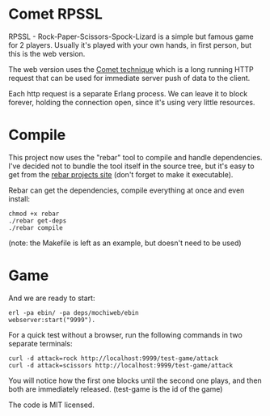 Comet RPSSL
===========


RPSSL - Rock-Paper-Scissors-Spock-Lizard is a simple but famous game for 2
players. Usually it's played with your own hands, in first person, but this is
the web version.

The web version uses the [Comet technique][comet] which is a long running HTTP
request that can be used for immediate server push of data to the client.

[comet]: http://en.wikipedia.org/wiki/Comet_%28programming%29

Each http request is a separate Erlang process. We can leave it to block
forever, holding the connection open, since it's using very little resources.

Compile
=======

This project now uses the "rebar" tool to compile and handle dependencies.
I've decided not to bundle the tool itself in the source tree, but it's easy to
get from the [rebar projects site][rebar] (don't forget to make it executable).

[rebar]: http://bitbucket.org/basho/rebar/downloads

Rebar can get the dependencies, compile everything at once and even install:

    chmod +x rebar
    ./rebar get-deps
    ./rebar compile

(note: the Makefile is left as an example, but doesn't need to be used)



Game
====

And we are ready to start:

    erl -pa ebin/ -pa deps/mochiweb/ebin
    webserver:start("9999").

For a quick test without a browser, run the following commands in
two separate terminals:

    curl -d attack=rock http://localhost:9999/test-game/attack
    curl -d attack=scissors http://localhost:9999/test-game/attack

You will notice how the first one blocks until the second one plays, and then
both are immediately released. (test-game is the id of the game)


The code is MIT licensed.
